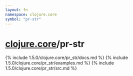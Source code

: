 ```yaml
---
layout: fn
namespace: clojure.core
symbol: "pr-str"
---
```


# [clojure.core](../)/pr-str

{% include 1.5.0/clojure.core/pr_str/docs.md %}
{% include 1.5.0/clojure.core/pr_str/examples.md %}
{% include 1.5.0/clojure.core/pr_str/src.md %}

